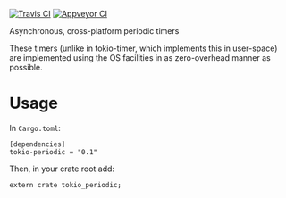 [![Travis CI][tcii]][tci] [![Appveyor CI][acii]][aci]

[tcii]: https://travis-ci.org/nagisa/tokio-periodic.svg?branch=master
[tci]: https://travis-ci.org/nagisa/tokio-periodic
[acii]: https://ci.appveyor.com/api/projects/status/7nmr4q4wd3rxkc27/branch/master?svg=true
[aci]: https://ci.appveyor.com/project/nagisa/tokio-periodic

Asynchronous, cross-platform periodic timers

These timers (unlike in tokio-timer, which implements this in user-space) are implemented using the
OS facilities in as zero-overhead manner as possible.

# Usage

In `Cargo.toml`:

```
[dependencies]
tokio-periodic = "0.1"
```

Then, in your crate root add:

```
extern crate tokio_periodic;
```
